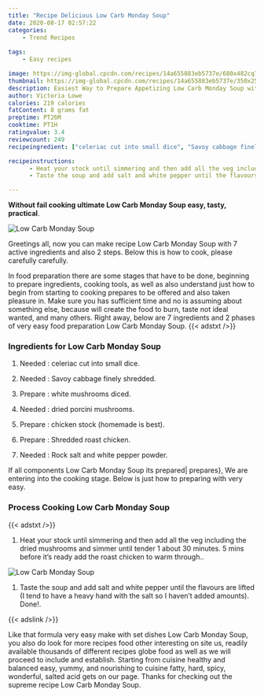```yaml
---
title: "Recipe Delicious Low Carb Monday Soup"
date: 2020-08-17 02:57:22
categories:
    - Trend Recipes
    
tags:
    - Easy recipes

image: https://img-global.cpcdn.com/recipes/14a655883eb5737e/680x482cq70/low-carb-monday-soup-recipe-main-photo.jpg
thumbnail: https://img-global.cpcdn.com/recipes/14a655883eb5737e/350x250cq70/low-carb-monday-soup-recipe-main-photo.jpg
description: Easiest Way to Prepare Appetizing Low Carb Monday Soup with 7 ingredients and 2 stages of easy cooking.
author: Victoria Lowe
calories: 219 calories
fatContent: 8 grams fat
preptime: PT26M
cooktime: PT1H
ratingvalue: 3.4
reviewcount: 249
recipeingredient: ["celeriac cut into small dice", "Savoy cabbage finely shredded", "white mushrooms diced", "dried porcini mushrooms", "chicken stock homemade is best", "Shredded roast chicken", "Rock salt and white pepper powder"]

recipeinstructions: 
      - Heat your stock until simmering and then add all the veg including the dried mushrooms and simmer until tender 1 about 30 minutes 5 mins before its ready add the roast chicken to warm through 
      - Taste the soup and add salt and white pepper until the flavours are lifted I tend to have a heavy hand with the salt so I havent added amounts Done

---
```




**Without fail cooking ultimate Low Carb Monday Soup easy, tasty, practical**. 


![Low Carb Monday Soup](https://img-global.cpcdn.com/recipes/14a655883eb5737e/680x482cq70/low-carb-monday-soup-recipe-main-photo.jpg "Low Carb Monday Soup")




Greetings all, now you can make recipe Low Carb Monday Soup with 7 active ingredients and also 2 steps. Below this is how to cook, please carefully carefully.

In food preparation there are some stages that have to be done, beginning to prepare ingredients, cooking tools, as well as also understand just how to begin from starting to cooking prepares to be offered and also taken pleasure in. Make sure you has sufficient time and no is assuming about something else, because will create the food to burn, taste not ideal wanted, and many others. Right away, below are 7 ingredients and 2 phases of very easy food preparation Low Carb Monday Soup.
{{< adstxt />}}

### Ingredients for Low Carb Monday Soup


1. Needed  : celeriac cut into small dice.

1. Needed  : Savoy cabbage finely shredded.

1. Prepare  : white mushrooms diced.

1. Needed  : dried porcini mushrooms.

1. Prepare  : chicken stock (homemade is best).

1. Prepare  : Shredded roast chicken.

1. Needed  : Rock salt and white pepper powder.



If all components Low Carb Monday Soup its prepared| prepares}, We are entering into the cooking stage. Below is just how to preparing with very easy.

### Process Cooking Low Carb Monday Soup

{{< adstxt />}}


1. Heat your stock until simmering and then add all the veg including the dried mushrooms and simmer until tender 1 about 30 minutes. 5 mins before it’s ready add the roast chicken to warm through..



![Low Carb Monday Soup](https://img-global.cpcdn.com/steps/00c4214211b8b02b/160x128cq70/low-carb-monday-soup-recipe-step-1-photo.jpg" "Low Carb Monday Soup")



1. Taste the soup and add salt and white pepper until the flavours are lifted (I tend to have a heavy hand with the salt so I haven’t added amounts). Done!.





{{< adslink />}}

Like that formula very easy make with set dishes Low Carb Monday Soup, you also do look for more recipes food other interesting on site us, readily available thousands of different recipes globe food as well as we will proceed to include and establish. Starting from cuisine healthy and balanced easy, yummy, and nourishing to cuisine fatty, hard, spicy, wonderful, salted acid gets on our page. Thanks for checking out the supreme recipe Low Carb Monday Soup.
